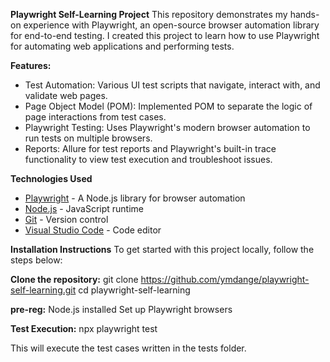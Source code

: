 **Playwright Self-Learning Project**
This repository demonstrates my hands-on experience with Playwright, an open-source browser automation library for end-to-end testing. I created this project to learn how to use Playwright for automating web applications and performing tests.

**Features:**
- Test Automation: Various UI test scripts that navigate, interact with, and validate web pages.
- Page Object Model (POM): Implemented POM to separate the logic of page interactions from test cases.
- Playwright Testing: Uses Playwright's modern browser automation to run tests on multiple browsers.
- Reports: Allure for test reports and Playwright's built-in trace functionality to view test execution and troubleshoot issues.

**Technologies Used**
- [Playwright](https://playwright.dev/) - A Node.js library for browser automation
- [Node.js](https://nodejs.org/) - JavaScript runtime
- [Git](https://git-scm.com/) - Version control
- [Visual Studio Code](https://code.visualstudio.com/) - Code editor

**Installation Instructions**
To get started with this project locally, follow the steps below:

**Clone the repository:**
   git clone https://github.com/ymdange/playwright-self-learning.git
   cd playwright-self-learning

**pre-reg:**
Node.js installed
Set up Playwright browsers

**Test Execution:**
npx playwright test

This will execute the test cases written in the tests folder.



